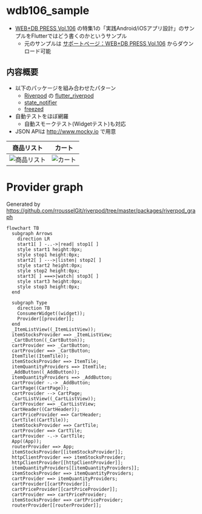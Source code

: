 # wdb106_sample

- [WEB+DB PRESS Vol.106](https://www.amazon.co.jp/dp/4774199435?tag=mono0926-22) の特集1の「実践Android/iOSアプリ設計」のサンプルをFlutterではどう書くのかというサンプル
  - 元のサンプルは [サポートページ：WEB+DB PRESS Vol.106](http://gihyo.jp/magazine/wdpress/archive/2018/vol106/support) からダウンロード可能

## 内容概要

- 以下のパッケージを組み合わせたパターン
    - [Riverpod](https://riverpod.dev) の [flutter_riverpod](https://pub.dev/packages/flutter_riverpod)
    - [state_notifier](https://pub.dev/packages/state_notifier)
    - [freezed](https://pub.dev/packages/freezed)
- 自動テストをほぼ網羅
  - 自動スモークテスト(Widgetテスト)も対応
- JSON APIは http://www.mocky.io で用意


商品リスト | カート
--- | ---
![商品リスト](screen_shots/1.png) | ![カート](screen_shots/2.png)

# Provider graph

Generated by https://github.com/rrousselGit/riverpod/tree/master/packages/riverpod_graph

```mermaid
flowchart TB
  subgraph Arrows
    direction LR
    start1[ ] -..->|read| stop1[ ]
    style start1 height:0px;
    style stop1 height:0px;
    start2[ ] --->|listen| stop2[ ]
    style start2 height:0px;
    style stop2 height:0px;
    start3[ ] ===>|watch| stop3[ ]
    style start3 height:0px;
    style stop3 height:0px;
  end

  subgraph Type
    direction TB
    ConsumerWidget((widget));
    Provider[[provider]];
  end
  _ItemListView((_ItemListView));
  itemStocksProvider ==> _ItemListView;
  _CartButton((_CartButton));
  cartProvider ==> _CartButton;
  cartProvider ==> _CartButton;
  ItemTile((ItemTile));
  itemStocksProvider ==> ItemTile;
  itemQuantityProviders ==> ItemTile;
  _AddButton((_AddButton));
  itemQuantityProviders ==> _AddButton;
  cartProvider -.-> _AddButton;
  CartPage((CartPage));
  cartProvider --> CartPage;
  _CartListView((_CartListView));
  cartProvider ==> _CartListView;
  CartHeader((CartHeader));
  cartPriceProvider ==> CartHeader;
  CartTile((CartTile));
  itemStocksProvider ==> CartTile;
  cartProvider ==> CartTile;
  cartProvider -.-> CartTile;
  App((App));
  routerProvider ==> App;
  itemStocksProvider[[itemStocksProvider]];
  httpClientProvider ==> itemStocksProvider;
  httpClientProvider[[httpClientProvider]];
  itemQuantityProviders[[itemQuantityProviders]];
  itemStocksProvider ==> itemQuantityProviders;
  cartProvider ==> itemQuantityProviders;
  cartProvider[[cartProvider]];
  cartPriceProvider[[cartPriceProvider]];
  cartProvider ==> cartPriceProvider;
  itemStocksProvider ==> cartPriceProvider;
  routerProvider[[routerProvider]];
  ```
